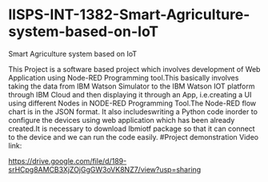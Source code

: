 # llSPS-INT-1382-Smart-Agriculture-system-based-on-IoT
Smart Agriculture system based on IoT

This Project is a software based project which involves development of Web Application using Node-RED Programming tool.This basically involves taking the data from IBM Watson Simulator to the IBM Watson IOT platform through IBM Cloud and then displaying it through an App, i.e.creating a UI using different Nodes in NODE-RED Programming Tool.The Node-RED flow chart is in the JSON format.
It also includeswriting a Python code inorder to configure the devices using web application which has been already created.It is necessary to download Ibmiotf package so that it can connect to the device and we can run the code easily.
#Project demonstration Video link:

https://drive.google.com/file/d/189-srHCpg8AMCB3XjZOjGgGW3oVK8NZ7/view?usp=sharing

